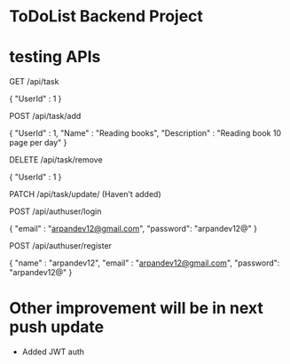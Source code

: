 # ToDoList Backend Project


#  testing APIs

GET /api/task 

{
    "UserId" : 1
}




POST /api/task/add

{
    "UserId" : 1,
    "Name" : "Reading books",
    "Description" : "Reading book 10 page per day"
}




DELETE /api/task/remove


{
        "UserId" : 1
}


PATCH /api/task/update/ (Haven't added)




POST /api/authuser/login

{
    "email" : "arpandev12@gmail.com",
    "password": "arpandev12@"
}


POST /api/authuser/register


{
    "name" : "arpandev12",
    "email" : "arpandev12@gmail.com",
    "password": "arpandev12@"
}



# Other improvement will be in next push update

- Added JWT auth